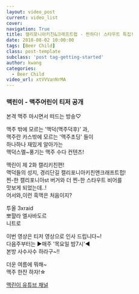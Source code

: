 ```yaml
---
layout: video_post
current: video_list
cover:  
navigation: True
title: 캘리포니아키친&크래프트펍 - 찐하다! 스타우트 특집!
date: 2018-08-02 10:00:00
tags: [Beer Child]
class: post-template
subclass: 'post tag-getting-started'
author: kwang
categories:
  - Beer Child
video_url: xtVVVanNrMA
---
```


### 맥린이 - 맥주어린이 티저 공개 


본격 맥주 마시면서 떠드는 방송♡

맥주 밖에 모르는 '맥덕(맥주덕후)' 과,<br>
맥주란 카스밖에 모르는 '맥주초딩' 들이 <br>
하나하나 재밌게 알아가는<br>
맥덕스멜~풍기는 맥주 수다 컨텐츠!<br>

맥린이 제 2화 캘리키친편! <br>
맥덕들의 성지, 경리단길 캘리포니아키친앤크래프트펍! <br>
찐-한 캘리포니아st 버거와 더 찐-한 스타우트 비어를 <br>
맛보게 되었는데..!<br>
어서와,이런 흑맥은 처음이지?<br>

투올 3xraid <br>
뽀햘라 엘사바도르 <br>
니트로 <br>

이번 영상은 티저 영상으로 인사 드립니다~!<br>
다음주부터는 ▶매주 '목요일 밤7시'◀ <br>
본방 사수사수 하라구~!!<br>

더운 여름에 뭐해~ <br>
맥주 한잔 하자!☆<br>

[맥린이 유튜브 채널](https://www.youtube.com/channel/UCKWclNzINS9c_b4QIP5OCQA)